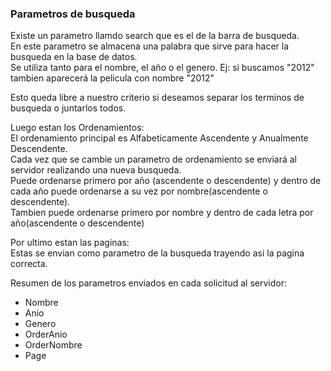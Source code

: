 ### Parametros de busqueda 

Existe un parametro llamdo search que es el de la barra de busqueda.  
En este parametro se almacena una palabra que sirve para hacer la busqueda en la base de datos.  
Se utiliza tanto para el nombre, el año o el genero. Ej: si buscamos "2012" tambien aparecerá la pelicula con nombre "2012"  

Esto queda libre a nuestro criterio si deseamos separar los terminos de busqueda o juntarlos todos.

Luego estan los Ordenamientos:  
El ordenamiento principal es Alfabeticamente Ascendente y Anualmente Descendente.  
Cada vez que se cambie un parametro de ordenamiento se enviará al servidor realizando una nueva busqueda.  
Puede ordenarse primero por año (ascendente o descendente) y dentro de cada año puede ordenarse a su vez por nombre(ascendente o descendente).  
Tambien puede ordenarse primero por nombre y dentro de cada letra por año(ascendente o descendente)  

Por ultimo estan las paginas:  
Estas se envian como parametro de la busqueda trayendo asi la pagina correcta.  

Resumen de los parametros enviados en cada solicitud al servidor:
+ Nombre
+ Anio
+ Genero
+ OrderAnio
+ OrderNombre
+ Page
